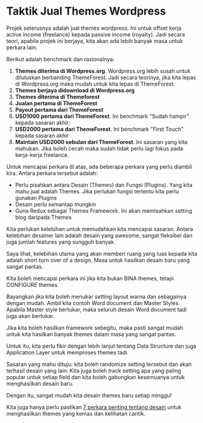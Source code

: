 # Taktik Jual Themes Wordpress

Projek seterusnya adalah jual themes wordpress. Ini untuk offset kerja active income (freelance) kepada passive income (royalty). Jadi secara teori, apabila projek ini berjaya, kita akan ada lebih banyak masa untuk perkara lain.

Berikut adalah benchmark dan rasionalnya:

1. **Themes diterima di Wordpress.org**. Wordpress.org lebih susah untuk diluluskan berbanding ThemeForest. Jadi secara teorinya, jika kita lepas di Wordpress.org maka mudah untuk kita lepas di ThemeForest.
2. **Themes berjaya didownload di Wordpress.org**
3. **Themes diterima di Themeforest**
4. **Jualan pertama di ThemeForest**
5. **Payout pertama dari ThemeForest**
6. **USD1000 pertama dari ThemeForest**. Ini benchmark "Sudah hampir" kepada sasaran akhir:
7. **USD2000 pertama dari ThemeForest**. Ini benchmark "First Touch" kepada sasaran akhir
8. **Maintain USD2000 sebulan dari ThemeForest**. Ini sasaran yang kita mahukan. Jika boleh cecah maka sudah tidak perlu lagi fokus pada kerja-kerja freelance.

Untuk mencapai perkara di atas, ada beberapa perkara yang perlu diambli kira. Antara perkara tersebut adalah:

- Perlu pisahkan antara Desain (Themes) dan Fungsi (Plugins). Yang kita mahu jual adalah Themes. Jika perlukan fungsi tertentu kita perlu gunakan Plugins
- Desain perlu semantap mungkin
- Guna Redux sebagai Themes Framework. Ini akan memisahkan setting blog daripada Themes

Kita perlukan kelebihan untuk memudahkan kita mencapai sasaran. Antara kelebihan desainer lain adalah desain yang awesome, sangat fleksibel dan juga jumlah features yang sungguh banyak.

Saya lihat, kelebihan utama yang akan memberi ruang yang luas kepada kita adalah short turn over of a design. Masa untuk hasilkan desain baru yang sangat pantas.

Kita boleh mencapai perkara ini jika kita bukan BINA themes, tetapi CONFIGURE themes.

Bayangkan jika kita boleh menukar setting layout warna dan sebagainya dengan mudah. Ambil kita contoh Word document dan Master Styles. Apabila Master style bertukar, maka seluruh desain Word document tadi juga akan bertukar.

Jika kita boleh hasilkan framework sebegitu, maka pasti sangat mudah untuk kita hasilkan banyak themes dalam masa yang sangat pantas.

Untuk itu, kita perlu fikir dengan lebih lanjut tentang Data Structure dan juga Application Layer untuk memproses themes tadi.

Sasaran yang mahu dituju: kita boleh randomize setting tersebut dan akan terhasil desain yang lain. Kita juga boleh track setting apa yang paling popular untuk setiap field dan kita boleh gabungkan kesemuanya untuk menghasilkan desain baru.

Dengan itu, sangat mudah kita desain themes baru setiap minggu!

Kita juga hanya perlu pastikan [7 perkara penting tentang desain](http://www.noupe.com/how-tos/7-key-principles-that-make-a-web-design-look-good.html) untuk menghasilkan themes yang kemas dan kelihatan cantik.

